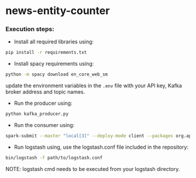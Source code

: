# news-entity-counter

### Execution steps:

- Install all required libraries using:
```bash
pip install -r requirements.txt
```

- Install spacy requirements using:
```bash
python -m spacy download en_core_web_sm
```

update the environment variables in the `.env` file with your API key, Kafka broker address and topic names.

- Run the producer using:
```bash
python kafka_producer.py
```

- Run the consumer using:
```bash
spark-submit --master "local[3]" --deploy-mode client --packages org.apache.spark:spark-sql-kafka-0-10_2.12:3.4.0 spark_processor.py
```

- Run logstash using, use the logstash.conf file included in the repository:
```bash
bin/logstash -f path/to/logstash.conf
```

NOTE: logstash cmd needs to be executed from your logstash directory.
